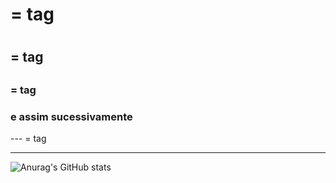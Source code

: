 # = tag <h1>
## = tag <h2>
### = tag <h3> e assim sucessivamente
--- = tag <hr>

  
 ![Anurag's GitHub stats](https://github-readme-stats.vercel.app/api?username=abraaoteixeira&show_icons=true&theme=radical)
